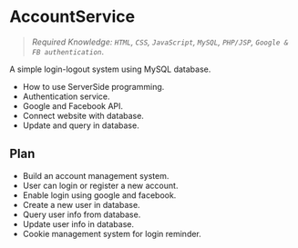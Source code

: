 # AccountService
> *Required Knowledge: `HTML`, `CSS`, `JavaScript`, `MySQL`, `PHP/JSP`, `Google & FB authentication`*.    

A simple login-logout system using MySQL database.  

- How to use ServerSide programming.
- Authentication service.
- Google and Facebook API.
- Connect website with database.
- Update and query in database.

## Plan

- Build an account management system.
- User can login or register a new account.
- Enable login using google and facebook.
- Create a new user in database.
- Query user info from database.
- Update user info in database.
- Cookie management system for login reminder.


